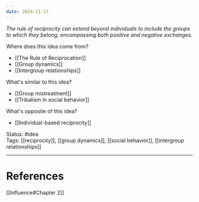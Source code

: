 ```yaml
---
date: 2024-11-17
---
```

_The rule of reciprocity can extend beyond individuals to include the groups to which they belong, encompassing both positive and negative exchanges._

Where does this idea come from?  
- [[The Rule of Reciprocation]]
- [[Group dynamics]]
- [[Intergroup relationships]]

What's similar to this idea?  
- [[Group mistreatment]]
- [[Tribalism in social behavior]]

What's opposite of this idea?  
- [[Individual-based reciprocity]]

Status: #idea  
Tags:  [[reciprocity]], [[group dynamics]], [[social behavior]], [[intergroup relationships]]

---
# References
[[Influence#Chapter 2]]